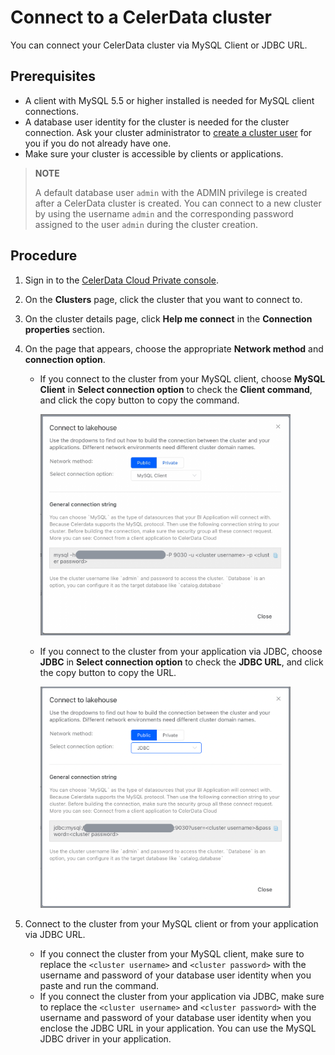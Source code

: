 # Connect to a CelerData cluster

You can connect your CelerData cluster via MySQL Client or JDBC URL.

## Prerequisites

- A client with MySQL 5.5 or higher installed is needed for MySQL client connections.
- A database user identity for the cluster is needed for the cluster connection. Ask your cluster administrator to [create a cluster user](../security/data_access_control/manage_users.md) for you if you do not already have one.
- Make sure your cluster is accessible by clients or applications.

> **NOTE**
>
> A default database user `admin` with the ADMIN privilege is created after a CelerData cluster is created. You can connect to a new cluster by using the username `admin` and the corresponding password assigned to the user `admin` during the cluster creation.

## Procedure

1. Sign in to the [CelerData Cloud Private console](https://cloud.celerdata.com/login).
2. On the **Clusters** page, click the cluster that you want to connect to.
3. On the cluster details page, click **Help me connect** in the **Connection properties** section.
4. On the page that appears, choose the appropriate **Network method** and **connection option**.

   - If you connect to the cluster from your MySQL client, choose **MySQL Client** in **Select connection option** to check the **Client command**, and click the copy button to copy the command.

     <img src="../assets/connect-3-1.jpeg" width="400"/>

   - If you connect to the cluster from your application via JDBC, choose **JDBC** in **Select connection option** to check the **JDBC URL**, and click the copy button to copy the URL.

     <img src="../assets/connect-3-2.png" width="400"/>

5. Connect to the cluster from your MySQL client or from your application via JDBC URL.

   - If you connect the cluster from your MySQL client, make sure to  replace the `<cluster username>` and `<cluster password>` with the username and password of your database user identity when you paste and run the command.
   - If you connect the cluster from your application via JDBC, make sure to replace the `<cluster username>` and `<cluster password>` with the username and password of your database user identity when you enclose the JDBC URL in your application. You can use the MySQL JDBC driver in your application.
